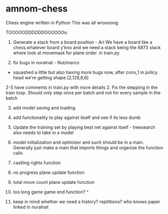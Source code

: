 # amnom-chess
Chess engine written in Python
This was all wroooong

TOOOOODDDDDDOOOOOOs:

1. Generate a stack from a board position - Ari
We have a board like a chess.whatever board y'kno and we need a stack being the 8*8*73 stack where look at movemask for plane order. in train.py

1. fix bugs in nuralnat - Nut/marco
- squashed a little but also having more bugs now, after conv_1 in policy head we're getting shape [2,128,6,6]

2-5 have comments in train.py with more details
2. Fix the stepping in the train loop. Should only step once per batch and not for every sample in the batch

3. add model saving and loading

4. add functionality to play against itself and see if its less dumb

5. Update the training set by playing best net against itself - treesearch also needs to take in a model

6. model initialization and optimizer and such should be in a main. Generally just make a main that imports things and organize the function calls

7. castling rights function

8. no progress plane update function

9. total move count plane update function

10. too long game game end function? ^

8. keep in mind whether we need a history? repititions? who knows paper linked in nuralnat

